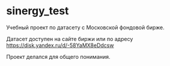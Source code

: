 # sinergy_test

Учебный проект по датасету с Московской фондовой бирже.

Датасет доступен на сайте биржи или по адресу https://disk.yandex.ru/d/-58YaMX8eDdcsw

Проект делался для общего понимания.
